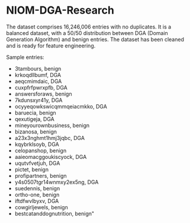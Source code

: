 # NIOM-DGA-Research


The dataset comprises 16,246,006 entries with no duplicates. It is a balanced dataset, with a 50/50 distribution between DGA (Domain Generation Algorithm) and benign entries. The dataset has been cleaned and is ready for feature engineering.

Sample entries:
- 3tambours, benign
- krkoqdllbumf, DGA
- aeqcmimdaic, DGA
- cuxpfrfpwrxpfb, DGA
- answersforaws, benign
- 7kdunsxyr41y, DGA
- ocyyeqowkswicqmmqeiacmkko, DGA
- baruecia, benign
- qexutigeja, DGA
- mineyourownbusiness, benign
- bizanosa, benign
- a23x3nghmt1hmj3jqbc, DGA
- kqybrklsoyb, DGA
- celopanshop, benign
- aaieomacggoukiscyock, DGA
- uqutvfvetjuh, DGA
- pictet, benign
- profipartners, benign
- y4s0507tgr14wnmxy2ex5ng, DGA
- suedennis, benign
- ortho-one, benign
- iftdfwvlbyxv, DGA
- cowgirljewels, benign
- bestcatanddognutrition, benign"
